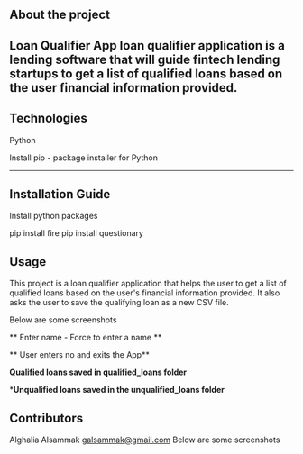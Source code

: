## About the project 
Loan Qualifier App
loan qualifier application is a lending software that will guide fintech lending startups to get a list of qualified loans based on the user financial information provided.
---


## Technologies

 Python

 Install pip - package installer for Python 

---
## Installation Guide

 Install python packages

 pip install fire
 pip install questionary


## Usage
This project is a loan qualifier application that helps the user to get a list of qualified loans based on the user's financial information provided. It also asks the user to save the qualifying loan as a new CSV file.


Below are some screenshots

** Enter name - Force to enter a name **


** User enters no and exits the App**



**Qualified loans saved in qualified_loans folder**


***Unqualified loans saved in the unqualified_loans folder**


## Contributors

Alghalia Alsammak 
galsammak@gmail.com
Below are some screenshots
